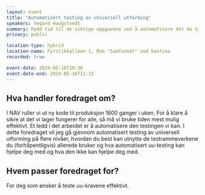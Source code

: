 ```yaml
---
layout: event
title: "Automatisert testing av universell utforming"
speakers: Vegard Haugstvedt
summary: Rydd tid til de viktige oppgavene ved å automatisere det du kan.
privacy: public

location-type: hybrid
location-name: Fyrstikkalléen 1, Rom "Samfunnet" ved kantina
recorded: true

event-date: 2024-05-16T10:30
event-date-end: 2024-05-16T11:15
---
```

## Hva handler foredraget om?
I NAV ruller vi ut ny kode til produksjon 1600 ganger i uken. For å klare å sikre at det vi lager fungerer for alle, så må vi bruke tiden mest mulig effektivt. Et ledd i det arbeidet er å automatisere den testingen vi kan.
I dette foredraget vil jeg gå gjennom automatisert testing av universell utforming på flere nivåer, hvordan du best kan utnytte de testrammeverkene du (forhåpentligvis) allerede bruker og hva automatisert uu-testing kan hjelpe deg med og hva den ikke kan hjelpe deg med.

## Hvem passer foredraget for?
For deg som ønsker å teste uu-kravene effektivt.
